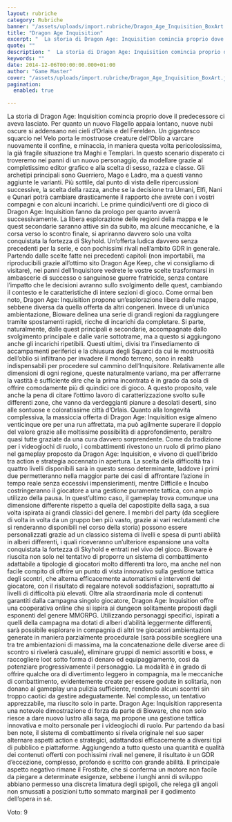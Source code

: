 ```yaml
---
layout: rubriche
category: Rubriche
banner: "/assets/uploads/import.rubriche/Dragon_Age_Inquisition_BoxArt.jpg"
title: "Dragon Age Inquisition"
excerpt: "  La storia di Dragon Age: Inquisition comincia proprio dove il predecessore ci aveva lasciato. Per quanto un nuovo Flagello appaia lontano, nuove nubi oscure si addensano nei cieli d’Orlais e del Ferelden. Un gigantesco squarcio nel Velo porta le mostruose creature dell’Oblio a varcare nuovamente il confine, e minaccia, in maniera questa volta pericolosissima, [&hellip"
quote: ""
description: "  La storia di Dragon Age: Inquisition comincia proprio dove il predecessore ci aveva lasciato. Per quanto un nuovo Flagello appaia lontano, nuove nubi oscure si addensano nei cieli d’Orlais e del Ferelden. Un gigantesco squarcio nel Velo porta le mostruose creature dell’Oblio a varcare nuovamente il confine, e minaccia, in maniera questa volta pericolosissima, [&hellip"
keywords: ""
date: 2014-12-06T00:00:00.000+01:00
author: "Game Master"
cover: "/assets/uploads/import.rubriche/Dragon_Age_Inquisition_BoxArt.jpg"
pagination:
  enabled: true

---
```


[](https://hotmc.com/wp-content/uploads/2014/12/Dragon%5FAge%5FInquisition%5FBoxArt.jpg)

La storia di Dragon Age: Inquisition comincia proprio dove il predecessore ci aveva lasciato. Per quanto un nuovo Flagello appaia lontano, nuove nubi oscure si addensano nei cieli d’Orlais e del Ferelden. Un gigantesco squarcio nel Velo porta le mostruose creature dell’Oblio a varcare nuovamente il confine, e minaccia, in maniera questa volta pericolosissima, la già fragile situazione tra Maghi e Templari. In questo scenario disperato ci troveremo nei panni di un nuovo personaggio, da modellare grazie al completissimo editor grafico e alla scelta di sesso, razza e classe. Gli archetipi principali sono Guerriero, Mago e Ladro, ma a questi vanno aggiunte le varianti. Più sottile, dal punto di vista delle ripercussioni successive, la scelta della razza, anche se la decisione tra Umani, Elfi, Nani e Qunari potrà cambiare drasticamente il rapporto che avrete con i vostri compagni e con alcuni incarichi. Le prime quindici/venti ore di gioco di Dragon Age: Inquisition fanno da prologo per quanto avverrà successivamente. La libera esplorazione delle regioni della mappa e le quest secondarie saranno attive sin da subito, ma alcune meccaniche, e la corsa verso lo scontro finale, si apriranno davvero solo una volta conquistata la fortezza di Skyhold. Un’offerta ludica davvero senza precedenti per la serie, e con pochissimi rivali nell’ambito GDR in generale. Partendo dalle scelte fatte nei precedenti capitoli (non importabili, ma riproducibili grazie all’ottimo sito Dragon Age Keep, che vi consigliamo di visitare), nei panni dell’Inquisitore vedrete le vostre scelte trasformarsi in ambascerie di successo o sanguinose guerre fratricide, senza contare l’impatto che le decisioni avranno sullo svolgimento delle quest, cambiando il contesto e le caratteristiche di intere sezioni di gioco. Come ormai ben noto, Dragon Age: Inquisition propone un’esplorazione libera delle mappe, sebbene diversa da quella offerta da altri congeneri. Invece di un’unica ambientazione, Bioware delinea una serie di grandi regioni da raggiungere tramite spostamenti rapidi, ricche di incarichi da completare. Si parte, naturalmente, dalle quest principali e secondarie, accompagnate dallo svolgimento principale e dalle varie sottotrame, ma a questo si aggiungono anche gli incarichi ripetibili. Questi ultimi, divisi tra l’insediamento di accampamenti periferici e la chiusura degli Squarci da cui le mostruosità dell’oblio si infiltrano per invadere il mondo terreno, sono in realtà indispensabili per procedere sul cammino dell’Inquisitore. Relativamente alle dimensioni di ogni regione, queste naturalmente variano, ma per afferrarne la vastità è sufficiente dire che la prima incontrata è in grado da sola di offrire comodamente più di quindici ore di gioco. A questo proposito, vale anche la pena di citare l’ottimo lavoro di caratterizzazione svolto sulle differenti zone, che vanno da verdeggianti pianure a desolati deserti, sino alle sontuose e coloratissime città d’Orlais. Quanto alla longevità complessiva, la massiccia offerta di Dragon Age: Inquisition esige almeno venticinque ore per una run affrettata, ma può agilmente superare il doppio del valore grazie alle moltissime possibilità di approfondimento, peraltro quasi tutte graziate da una cura davvero sorprendente. Come da tradizione per i videogiochi di ruolo, i combattimenti rivestono un ruolo di primo piano nel gameplay proposto da Dragon Age: Inquisition, e vivono di quell’ibrido tra action e strategia accennato in apertura. La scelta della difficoltà tra i quattro livelli disponibili sarà in questo senso determinante, laddove i primi due permetteranno nella maggior parte dei casi di affrontare l’azione in tempo reale senza eccessivi impensierimenti, mentre Difficile e Incubo costringeranno il giocatore a una gestione puramente tattica, con ampio utilizzo della pausa. In quest’ultimo caso, il gameplay trova comunque una dimensione differente rispetto a quella del capostipite della saga, a sua volta ispirata ai grandi classici del genere. I membri del party (da scegliere di volta in volta da un gruppo ben più vasto, grazie ai vari reclutamenti che si renderanno disponibili nel corso della storia) possono essere personalizzati grazie ad un classico sistema di livelli e spesa di punti abilità in alberi differenti, i quali riceveranno un’ulteriore espansione una volta conquistata la fortezza di Skyhold e entrati nel vivo del gioco. Bioware è riuscita non solo nel tentativo di proporre un sistema di combattimento adattabile a tipologie di giocatori molto differenti tra loro, ma anche nel non facile compito di offrire un punto di vista innovativo sulla gestione tattica degli scontri, che alterna efficacemente automatismi e interventi del giocatore, con il risultato di regalare notevoli soddisfazioni, soprattutto ai livelli di difficoltà più elevati. Oltre alla straordinaria mole di contenuti garantiti dalla campagna singolo giocatore, Dragon Age: Inquisition offre una cooperativa online che si ispira ai dungeon solitamente proposti dagli esponenti del genere MMORPG. Utilizzando personaggi specifici, ispirati a quelli della campagna ma dotati di alberi d’abilità leggermente differenti, sarà possibile esplorare in compagnia di altri tre giocatori ambientazioni generate in maniera parzialmente procedurale (sarà possibile scegliere una tra tre ambientazioni di massima, ma la concatenazione delle diverse aree di scontro si rivelerà casuale), eliminare gruppi di nemici assortiti e boss, e raccogliere loot sotto forma di denaro ed equipaggiamento, così da potenziare progressivamente il personaggio. La modalità è in grado di offrire qualche ora di divertimento leggero in compagnia, ma le meccaniche di combattimento, evidentemente create per essere godute in solitaria, non donano al gameplay una pulizia sufficiente, rendendo alcuni scontri sin troppo caotici da gestire adeguatamente. Nel complesso, un tentativo apprezzabile, ma riuscito solo in parte. Dragon Age: Inquisition rappresenta una notevole dimostrazione di forza da parte di Bioware, che non solo riesce a dare nuovo lustro alla saga, ma propone una gestione tattica innovativa e molto personale per i videogiochi di ruolo. Pur partendo da basi ben note, il sistema di combattimento si rivela originale nel suo saper alternare aspetti action e strategici, adattandosi efficacemente a diversi tipi di pubblico e piattaforme. Aggiungendo a tutto questo una quantità e qualità dei contenuti offerti con pochissimi rivali nel genere, il risultato è un GDR d’eccezione, complesso, profondo e scritto con grande abilità. Il principale aspetto negativo rimane il Frostbite, che si conferma un motore non facile da piegare a determinate esigenze, sebbene i lunghi anni di sviluppo abbiano permesso una discreta limatura degli spigoli, che relega gli angoli non smussati a posizioni tutto sommato marginali per il godimento dell’opera in sé.

Voto: 9